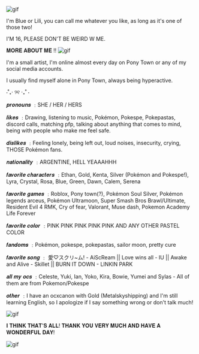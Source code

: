 ![gif](https://media1.tenor.com/m/1APLmk8aD_MAAAAd/kris-pok%C3%A9mon.gif)

I'm Blue or Lili, you can call me whatever you like, as long as it's one of those two!

I'M 16, PLEASE DON'T BE WEIRD W ME.

𝐌𝐎𝐑𝐄 𝐀𝐁𝐎𝐔𝐓 𝐌𝐄 !! ![gif](https://media.tenor.com/YjLpcdpr60QAAAAi/linhas-de-flores.gif)

I'm a small artist, I'm online almost every day on Pony Town or any of my social media accounts.

I usually find myself alone in Pony Town, always being hyperactive.

 ⋅˚₊‧ ୨୧ ‧₊˚ ⋅

𝒑𝒓𝒐𝒏𝒐𝒖𝒏𝒔 ﹕SHE / HER / HERS

𝒍𝒊𝒌𝒆𝒔 ﹕Drawing, listening to music, Pokémon, Pokespe, Pokepastas, discord calls, matching pfp, talking about anything that comes to mind, being with people who make me feel safe.

𝒅𝒊𝒔𝒍𝒊𝒌𝒆𝒔 ﹕Feeling lonely, being left out, loud noises, insecurity, crying, THOSE Pokémon fans.

𝒏𝒂𝒕𝒊𝒐𝒏𝒂𝒍𝒊𝒕𝒚 ﹕ARGENTINE, HELL YEAAAHHH 

𝒇𝒂𝒗𝒐𝒓𝒊𝒕𝒆 𝒄𝒉𝒂𝒓𝒂𝒄𝒕𝒆𝒓𝒔 ﹕Ethan, Gold, Kenta, Silver (Pokémon and Pokespe!), Lyra, Crystal, Rosa, Blue, Green, Dawn, Calem, Serena 

𝒇𝒂𝒗𝒐𝒓𝒊𝒕𝒆 𝒈𝒂𝒎𝒆𝒔 ﹕Roblox, Pony town(?), Pokémon Soul Silver, Pokémon legends arceus, Pokémon Ultramoon, Super Smash Bros Brawl/Ultimate, Resident Evil 4 RMK, Cry of fear, Valorant, Muse dash, Pokemon Academy Life Forever

𝒇𝒂𝒗𝒐𝒓𝒊𝒕𝒆 𝒄𝒐𝒍𝒐𝒓 ﹕PINK PINK PINK PINK PINK AND ANY OTHER PASTEL COLOR

𝒇𝒂𝒏𝒅𝒐𝒎𝒔 ﹕Pokémon, pokespe, pokepastas, sailor moon, pretty cure

𝒇𝒂𝒗𝒐𝒓𝒊𝒕𝒆 𝒔𝒐𝒏𝒈 ﹕ 愛♡スクリ~ム! - AiScReam || Love wins all - IU || Awake and Alive - Skillet || BURN IT DOWN - LINKIN PARK

𝒂𝒍𝒍 𝒎𝒚 𝒐𝒄𝒔 ﹕Celeste, Yuki, Ian, Yoko, Kira, Bowie, Yumei and Sylas - All of them are from Pokemon/Pokespe

𝒐𝒕𝒉𝒆𝒓 ﹕I have an ocxcanon with Gold (Metalskyshipping) and I'm still learning English, so I apologize if I say something wrong or don't talk much!

![gif](https://media1.tenor.com/m/iStWv4u15r0AAAAC/pokemon-pokemon-special.gif)

𝐈 𝐓𝐇𝐈𝐍𝐊 𝐓𝐇𝐀𝐓'𝐒 𝐀𝐋𝐋! 𝐓𝐇𝐀𝐍𝐊 𝐘𝐎𝐔 𝐕𝐄𝐑𝐘 𝐌𝐔𝐂𝐇 𝐀𝐍𝐃 𝐇𝐀𝐕𝐄 𝐀 𝐖𝐎𝐍𝐃𝐄𝐑𝐅𝐔𝐋 𝐃𝐀𝐘! 

![gif](https://media.tenor.com/JCnvb5By8qIAAAAi/banner-devider.gif)
